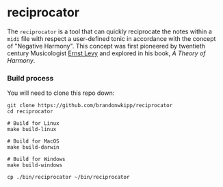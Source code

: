 # reciprocator

The `reciprocator` is a tool that can quickly reciprocate the notes within a `midi` file with respect a user-defined tonic in accordance with the concept of "Negative Harmony". This concept was first pioneered by twentieth century Musicologist [Ernst Levy](https://en.wikipedia.org/wiki/Ernst_Levy) and explored in his book, *A Theory of Harmony*.

### Build process
You will need to clone this repo down:
```
git clone https://github.com/brandonwkipp/reciprocator
cd reciprocator

# Build for Linux
make build-linux

# Build for MacOS
make build-darwin

# Build for Windows
make build-windows

cp ./bin/reciprocator ~/bin/reciprocator
```